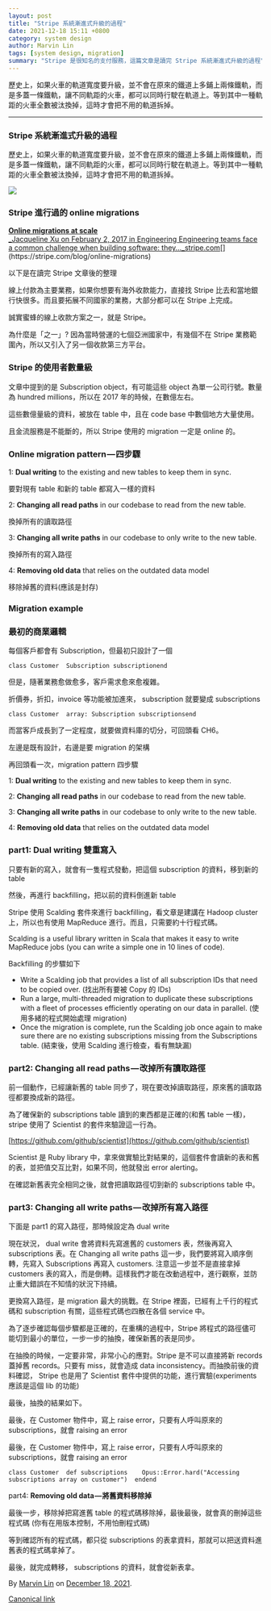 ```yaml
---
layout: post
title: "Stripe 系統漸進式升級的過程"
date: 2021-12-18 15:11 +0800
category: system design
author: Marvin Lin
tags: [system design, migration]
summary: "Stripe 是很知名的支付服務，這篇文章是讀完 Stripe 系統漸進式升級的過程"
---
```


歷史上，如果火車的軌道寬度要升級，並不會在原來的鐵道上多鋪上兩條鐵軌，而是多蓋一條鐵軌，讓不同軌距的火車，都可以同時行駛在軌道上。等到其中一種軌距的火車全數被汰換掉，這時才會把不用的軌道拆掉。

* * *

### Stripe 系統漸進式升級的過程

歷史上，如果火車的軌道寬度要升級，並不會在原來的鐵道上多鋪上兩條鐵軌，而是多蓋一條鐵軌，讓不同軌距的火車，都可以同時行駛在軌道上。等到其中一種軌距的火車全數被汰換掉，這時才會把不用的軌道拆掉。

![](https://cdn-images-1.medium.com/max/800/1*kVy_4E7Jw81-keZ1SwVu1g.png)

### Stripe 進行過的 online migrations

[**Online migrations at scale**  
_Jacqueline Xu on February 2, 2017 in Engineering Engineering teams face a common challenge when building software: they…_stripe.com](https://stripe.com/blog/online-migrations "https://stripe.com/blog/online-migrations")[](https://stripe.com/blog/online-migrations)

以下是在讀完 Stripe 文章後的整理

線上付款為主要業務，如果你想要有海外收款能力，直接找 Stripe 比去和當地銀行快很多。而且要拓展不同國家的業務，大部分都可以在 Stripe 上完成。

誠實蜜蜂的線上收款方案之一，就是 Stripe。

為什麼是「之一」? 因為當時營運的七個亞洲國家中，有幾個不在 Stripe 業務範圍內，所以又引入了另一個收款第三方平台。

### Stripe 的使用者數量級

文章中提到的是 Subscription object，有可能這些 object 為單一公司行號。數量為 hundred millions，所以在 2017 年的時候，在數億左右。

這些數億量級的資料，被放在 table 中，且在 code base 中數個地方大量使用。

且金流服務是不能斷的，所以 Stripe 使用的 migration 一定是 online 的。

### Online migration pattern — 四步驟

1: **Dual writing** to the existing and new tables to keep them in sync.

要對現有 table 和新的 table 都寫入一樣的資料

2: **Changing all read paths** in our codebase to read from the new table.

換掉所有的讀取路徑

3: **Changing all write paths** in our codebase to only write to the new table.

換掉所有的寫入路徑

4: **Removing old data** that relies on the outdated data model

移除掉舊的資料(應該是封存)

### Migration example

### 最初的商業邏輯

每個客戶都會有 Subscription，但最初只設計了一個

    class Customer  Subscription subscriptionend

但是，隨著業務愈做愈多，客戶需求愈來愈複雜。

折價券，折扣，invoice 等功能被加進來， subscription 就要變成 subscriptions

    class Customer  array: Subscription subscriptionsend

而當客戶成長到了一定程度，就要做資料庫的切分，可回頭看 CH6。

左邊是既有設計，右邊是要 migration 的架構

再回頭看一次，migration pattern 四步驟

1: **Dual writing** to the existing and new tables to keep them in sync.

2: **Changing all read paths** in our codebase to read from the new table.

3: **Changing all write paths** in our codebase to only write to the new table.

4: **Removing old data** that relies on the outdated data model

### part1: Dual writing 雙重寫入

只要有新的寫入，就會有一隻程式發動，把這個 subscription 的資料，移到新的 table

然後，再進行 backfilling，把以前的資料倒進新 table

Stripe 使用 Scalding 套件來進行 backfilling，看文章是建講在 Hadoop cluster 上，所以也有使用 MapReduce 進行。而且，只需要約十行程式碼。

Scalding is a useful library written in Scala that makes it easy to write MapReduce jobs (you can write a simple one in 10 lines of code).

Backfilling 的步驟如下

*   Write a Scalding job that provides a list of all subscription IDs that need to be copied over. (找出所有要被 Copy 的 IDs)
*   Run a large, multi-threaded migration to duplicate these subscriptions with a fleet of processes efficiently operating on our data in parallel. (使用多緒的程式開始處理 migration)
*   Once the migration is complete, run the Scalding job once again to make sure there are no existing subscriptions missing from the Subscriptions table. (結束後，使用 Scalding 進行檢查，看有無缺漏)

### part2: Changing all read paths — 改掉所有讀取路徑

前一個動作，已經讓新舊的 table 同步了，現在要改掉讀取路徑，原來舊的讀取路徑都要換成新的路徑。

為了確保新的 subscriptions table 讀到的東西都是正確的(和舊 table 一樣)，stripe 使用了 Scientist 的套件來驗證這一行為。

[https://github.com/github/scientist](https://github.com/github/scientist)

Scientist 是 Ruby library 中，拿來做實驗比對結果的，這個套件會讀新的表和舊的表，並把值交互比對，如果不同，他就發出 error alerting。

在確認新舊表完全相同之後，就會把讀取路徑切到新的 subscriptions table 中。

### part3: Changing all write paths — 改掉所有寫入路徑

下面是 part1 的寫入路徑，那時候設定為 dual write

現在狀況， dual write 會將資料先寫進舊的 customers 表，然後再寫入 subscriptions 表。在 Changing all write paths 這一步，我們要將寫入順序倒轉，先寫入 Subscriptions 再寫入 customers. 注意這一步並不是直接拿掉 customers 表的寫入，而是倒轉。這樣我們才能在改動過程中，進行觀察，並防止重大錯誤在不知情的狀況下持續。

更換寫入路徑，是 migration 最大的挑戰。在 Stripe 裡面，已經有上千行的程式碼和 subscription 有關，這些程式碼也四散在各個 service 中。

為了逐步確認每個步驟都是正確的，在重構的過程中，Stripe 將程式的路徑儘可能切到最小的單位，一步一步的抽換，確保新舊的表是同步。

在抽換的時候，一定要非常，非常小心的應對。Stripe 是不可以直接將新 records 蓋掉舊 records。只要有 miss，就會造成 data inconsistency。而抽換前後的資料確認， Stripe 也是用了 Scientist 套件中提供的功能，進行實驗(experiments 應該是這個 lib 的功能)

最後，抽換的結果如下。

最後，在 Customer 物件中，寫上 raise error，只要有人呼叫原來的 subscriptions，就會 raising an error

最後，在 Customer 物件中，寫上 raise error，只要有人呼叫原來的 subscriptions，就會 raising an error

    class Customer  def subscriptions    Opus::Error.hard("Accessing subscriptions array on customer")  endend

part4: **Removing old data — 將舊資料移除掉**

最後一步，移除掉把寫進舊 table 的程式碼移除掉，最後最後，就會真的刪掉這些程式碼 (你有在用版本控制，不用怕刪程式碼)

等到確認所有的程式碼，都只從 subscriptions 的表拿資料，那就可以把送資料進舊表的程式碼拿掉了。

最後，就完成轉移， subscriptions 的資料，就會從新表拿。

By [Marvin Lin](https://medium.com/@atimis19) on [December 18, 2021](https://medium.com/p/d2c7e73e298b).

[Canonical link](https://medium.com/@atimis19/stripe-%E7%B3%BB%E7%B5%B1%E6%BC%B8%E9%80%B2%E5%BC%8F%E5%8D%87%E7%B4%9A%E7%9A%84%E9%81%8E%E7%A8%8B-d2c7e73e298b)
